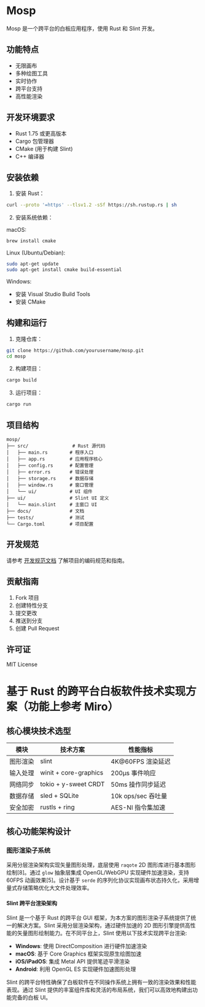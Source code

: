 # Mosp

Mosp 是一个跨平台的白板应用程序，使用 Rust 和 Slint 开发。

## 功能特点

- 无限画布
- 多种绘图工具
- 实时协作
- 跨平台支持
- 高性能渲染

## 开发环境要求

- Rust 1.75 或更高版本
- Cargo 包管理器
- CMake (用于构建 Slint)
- C++ 编译器

## 安装依赖

1. 安装 Rust：
```bash
curl --proto '=https' --tlsv1.2 -sSf https://sh.rustup.rs | sh
```

2. 安装系统依赖：

macOS:
```bash
brew install cmake
```

Linux (Ubuntu/Debian):
```bash
sudo apt-get update
sudo apt-get install cmake build-essential
```

Windows:
- 安装 Visual Studio Build Tools
- 安装 CMake

## 构建和运行

1. 克隆仓库：
```bash
git clone https://github.com/yourusername/mosp.git
cd mosp
```

2. 构建项目：
```bash
cargo build
```

3. 运行项目：
```bash
cargo run
```

## 项目结构

```
mosp/
├── src/                # Rust 源代码
│   ├── main.rs        # 程序入口
│   ├── app.rs         # 应用程序核心
│   ├── config.rs      # 配置管理
│   ├── error.rs       # 错误处理
│   ├── storage.rs     # 数据存储
│   ├── window.rs      # 窗口管理
│   └── ui/            # UI 组件
├── ui/                # Slint UI 定义
│   └── main.slint     # 主窗口 UI
├── docs/              # 文档
├── tests/             # 测试
└── Cargo.toml         # 项目配置
```

## 开发规范

请参考 [开发规范文档](docs/code.md) 了解项目的编码规范和指南。

## 贡献指南

1. Fork 项目
2. 创建特性分支
3. 提交更改
4. 推送到分支
5. 创建 Pull Request

## 许可证

MIT License

# 基于 Rust 的跨平台白板软件技术实现方案（功能上参考 Miro）

## 核心模块技术选型

| 模块          | 技术方案                          | 性能指标           |
|---------------|-----------------------------------|--------------------|
| 图形渲染      | slint                             | 4K@60FPS 渲染延迟  |
| 输入处理      | winit + core-graphics             | 200μs 事件响应     |
| 网络同步      | tokio + y-sweet CRDT              | 50ms 操作同步延迟  |
| 数据存储      | sled + SQLite                     | 10k ops/sec 吞吐量 |
| 安全加密      | rustls + ring                     | AES-NI 指令集加速  |

## 核心功能架构设计

### 图形渲染子系统
采用分层渲染架构实现矢量图形处理，底层使用 `raqote` 2D 图形库进行基本图形绘制[8]。通过 `glow` 抽象层集成 OpenGL/WebGPU 实现硬件加速渲染，支持 60FPS 动画效果[5]。设计基于 `serde` 的序列化协议实现画布状态持久化，采用增量式存储策略优化大文件处理效率。

#### Slint 跨平台渲染架构
Slint 是一个基于 Rust 的跨平台 GUI 框架，为本方案的图形渲染子系统提供了统一的解决方案。Slint 采用分层渲染架构，通过硬件加速的 2D 图形引擎提供高性能的矢量图形绘制能力。在不同平台上，Slint 使用以下技术实现跨平台渲染:

- **Windows**: 使用 DirectComposition 进行硬件加速渲染
- **macOS**: 基于 Core Graphics 框架实现原生绘图加速
- **iOS/iPadOS**: 集成 Metal API 提供笔迹平滑渲染
- **Android**: 利用 OpenGL ES 实现硬件加速图形处理

Slint 的跨平台特性确保了白板软件在不同操作系统上拥有一致的渲染效果和性能表现。通过 Slint 提供的丰富组件库和灵活的布局系统，我们可以高效地构建出功能完备的白板 UI。

